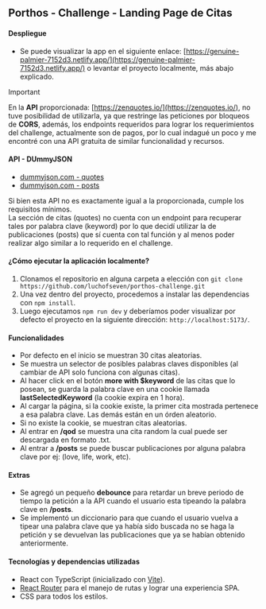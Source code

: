 ## Porthos - Challenge - Landing Page de Citas

#### Despliegue

- Se puede visualizar la app en el siguiente enlace: [https://genuine-palmier-7152d3.netlify.app/](https://genuine-palmier-7152d3.netlify.app/) o levantar el proyecto localmente, más abajo explicado.

> [!IMPORTANT]
> En la **API** proporcionada: [https://zenquotes.io/](https://zenquotes.io/), no tuve posibilidad de utilizarla, ya que restringe las peticiones por bloqueos de **CORS**, además, los endpoints requeridos para lograr los requerimientos del challenge, actualmente son de pagos, por lo cual indagué un poco y me encontré con una API gratuita de similar funcionalidad y recursos.

#### API - DUmmyJSON

- [dummyjson.com - quotes](https://dummyjson.com/docs/quotes)
- [dummyjson.com - posts](https://dummyjson.com/docs/posts)

Si bien esta API no es exactamente igual a la proporcionada, cumple los requisitos mínimos.  
La sección de citas (quotes) no cuenta con un endpoint para recuperar tales por palabra clave (keyword) por lo que decidí utilizar la de publicaciones (posts) que sí cuenta con tal función y al menos poder realizar algo similar a lo requerido en el challenge.

#### ¿Cómo ejecutar la aplicación localmente?

1. Clonamos el repositorio en alguna carpeta a elección con `git clone https://github.com/luchofseven/porthos-challenge.git`
2. Una vez dentro del proyecto, procedemos a instalar las dependencias con `npm install`.
3. Luego ejecutamos `npm run dev` y deberíamos poder visualizar por defecto el proyecto en la siguiente dirección: `http://localhost:5173/`.

#### Funcionalidades

- Por defecto en el inicio se muestran 30 citas aleatorias.
- Se muestra un selector de posibles palabras claves disponibles (al cambiar de API solo funciona con algunas citas).
- Al hacer click en el botón **more with $keyword** de las citas que lo posean, se guarda la palabra clave en una cookie llamada **lastSelectedKeyword** (la cookie expira en 1 hora).
- Al cargar la página, si la cookie existe, la primer cita mostrada pertenece a esa palabra clave. Las demás están en un órden aleatorio.
- Si no existe la cookie, se muestran citas aleatorias.
- Al entrar en **/qod** se muestra una cita random la cual puede ser descargada en formato .txt.
- Al entrar a **/posts** se puede buscar publicaciones por alguna palabra clave por ej: (love, life, work, etc).

#### Extras

- Se agregó un pequeño **debounce** para retardar un breve periodo de tiempo la petición a la API cuando el usuario esta tipeando la palabra clave en **/posts**.
- Se implementó un diccionario para que cuando el usuario vuelva a tipear una palabra clave que ya había sido buscada no se haga la petición y se devuelvan las publicaciones que ya se habían obtenido anteriormente.

#### Tecnologías y dependencias utilizadas

- React con TypeScript (inicializado con [Vite](https://vite.dev/)).
- [React Router](https://reactrouter.com/) para el manejo de rutas y lograr una experiencia SPA.
- CSS para todos los estilos.
